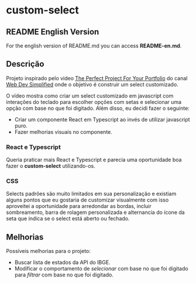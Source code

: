 # custom-select

## README English Version
For the english version of README.md you can access **README-en.md**.

## Descrição
Projeto inspirado pelo video [The Perfect Project For Your Portfolio](https://www.youtube.com/watch?v=Fc-oyl31mRI) do canal [Web Dev Simplified](https://www.youtube.com/@WebDevSimplified) onde o objetivo é construir um select customizado.

O vídeo mostra como criar um select customizado em javascript com interações do teclado para escolher opções com setas e selecionar uma opção com base no que foi digitado. Além disso, eu decidi fazer o seguinte:
- Criar um componente React em Typescript ao invés de utilizar javascript puro.
- Fazer melhorias visuais no componente.

### React e Typescript
Queria praticar mais React e Typescript e parecia uma oportunidade boa fazer o **custom-select** utilizando-os.

### CSS
Selects padrões são muito limitados em sua personalização e existiam alguns pontos que eu gostaria de customizar visualmente com isso aproveitei a oportunidade para arredondar as bordas, incluir sombreamento, barra de rolagem personalizada e alternancia do ícone da seta que indica se o select está aberto ou fechado.

## Melhorias
Possíveis melhorias para o projeto:
- Buscar lista de estados da API do IBGE.
- Modificar o comportamento de _selecionar_ com base no que foi digitado para _filtrar_ com base no que foi digitado.